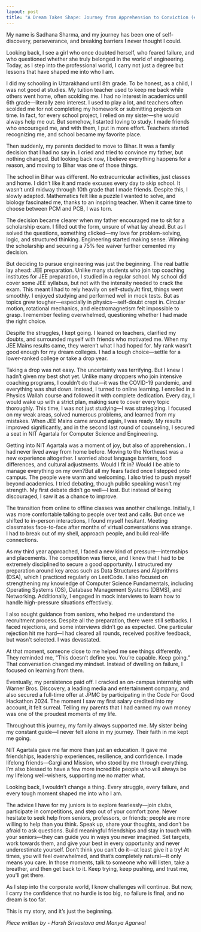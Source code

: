 ```yaml
---
layout: post
title: "A Dream Takes Shape: Journey from Apprehension to Conviction (#11 Sadhana Sharma)"
---
```


My name is Sadhana Sharma, and my journey has been one of self-discovery, perseverance, and breaking barriers I never thought I could. 

Looking back, I see a girl who once doubted herself, who feared failure, and who questioned whether she truly belonged in the world of engineering. Today, as I step into the professional world, I carry not just a degree but lessons that have shaped me into who I am.

I did my schooling in Uttarakhand until 8th grade. To be honest, as a child, I was not good at studies. My tuition teacher used to keep me back while others went home, often scolding me. I had no interest in academics until 6th grade—literally zero interest. I used to play a lot, and teachers often scolded me for not completing my homework or submitting projects on time. In fact, for every school project, I relied on my sister—she would always help me out. But somehow, I started loving to study. I made friends who encouraged me, and with them, I put in more effort. Teachers started recognizing me, and school became my favorite place.

Then suddenly, my parents decided to move to Bihar. It was a family decision that I had no say in. I cried and tried to convince my father, but nothing changed. But looking back now, I believe everything happens for a reason, and moving to Bihar was one of those things.

The school in Bihar was different. No extracurricular activities, just classes and home. I didn’t like it and made excuses every day to skip school. It wasn’t until midway through 10th grade that I made friends. Despite this, I slowly adapted. Mathematics felt like a puzzle I wanted to solve, and biology fascinated me, thanks to an inspiring teacher. When it came time to choose between PCM and PCB, I was torn.

The decision became clearer when my father encouraged me to sit for a scholarship exam. I filled out the form, unsure of what lay ahead. But as I solved the questions, something clicked—my love for problem-solving, logic, and structured thinking. Engineering started making sense. Winning the scholarship and securing a 75% fee waiver further cemented my decision.

But deciding to pursue engineering was just the beginning.  The real battle lay ahead: JEE preparation. Unlike many students who join top coaching institutes for JEE preparation, I studied in a regular school. My school did cover some JEE syllabus, but not with the intensity needed to crack the exam. This meant I had to rely heavily on self-study.At first, things went smoothly. I enjoyed studying and performed well in mock tests. But as topics grew tougher—especially in physics—self-doubt crept in. Circular motion, rotational mechanics, and electromagnetism felt impossible to grasp. I remember feeling overwhelmed, questioning whether I had made the right choice.

Despite the struggles, I kept going. I leaned on teachers, clarified my  doubts, and surrounded myself with friends who motivated me.  When my JEE Mains results came, they weren’t what I had hoped for. My rank wasn’t good enough for my dream colleges. I had a tough choice—settle for a lower-ranked college or take a drop year.

Taking a drop was not easy. The uncertainty was terrifying. But I knew I hadn’t given my best shot yet. Unlike many droppers who join intensive coaching programs, I couldn’t do that—it was the COVID-19 pandemic, and everything was shut down. Instead, I turned to online learning. I enrolled in a Physics Wallah course and followed it with complete dedication. Every day, I would wake up with a strict plan, making sure to cover every topic thoroughly. This time, I was not just studying—I was strategizing. I focused on my weak areas, solved numerous problems, and learned from my mistakes. When JEE Mains came around again, I was ready. My results improved significantly, and in the second last round of counseling, I secured a seat in NIT Agartala for Computer Science and Engineering.

Getting into NIT Agartala was a moment of joy, but also of apprehension.. I had never lived away from home before. Moving to the Northeast was a new experience altogether. I worried about language barriers, food differences, and cultural adjustments. Would I fit in? Would I be able to manage everything on my own?But all my fears faded once I stepped onto campus. The people were warm and welcoming. I also tried to  push myself beyond academics.
I tried debating, though public speaking wasn’t my strength. My first debate didn’t go well—I lost. But instead of being discouraged, I saw it as a chance to improve.

The transition from online to offline classes was another challenge. Initially, I was more comfortable talking to people over text and calls. But once we shifted to in-person interactions, I found myself hesitant. Meeting classmates face-to-face after months of virtual conversations was strange. I had to break out of my shell, approach people, and build real-life connections.

As my third year approached, I faced a new kind of pressure—internships and placements. The competition was fierce, and I knew that I had to be extremely disciplined to secure a good opportunity. I structured my preparation around key areas such as Data Structures and Algorithms (DSA), which I practiced regularly on LeetCode. I also focused on strengthening my knowledge of Computer Science Fundamentals, including Operating Systems (OS), Database Management Systems (DBMS), and Networking. Additionally, I engaged in mock interviews to learn how to handle high-pressure situations effectively.

I also sought guidance from seniors, who helped me understand the recruitment process. Despite all the preparation, there were still setbacks. I faced rejections, and some interviews didn’t go as expected. One particular rejection hit me hard—I had cleared all rounds, received positive feedback, but wasn’t selected. I was devastated.

At that moment, someone close to me helped me see things differently. They reminded me, “This doesn’t define you. You’re capable. Keep going.” That conversation changed my mindset. Instead of dwelling on failure, I focused on learning from them.

Eventually, my persistence paid off. I cracked an on-campus internship with Warner Bros. Discovery, a leading media and entertainment company, and also secured a full-time offer at JPMC by participating in the Code For Good Hackathon 2024. The moment I saw my first salary credited into my account, it felt surreal. Telling my parents that I had earned my own money was one of the proudest moments of my life.

Throughout this journey, my family always supported me. My sister being my constant guide—I never felt alone in my journey. Their faith in me kept me going.

NIT Agartala gave me far more than just an education. It gave me friendships, leadership experiences, resilience, and confidence. I made lifelong friends—Gargi and Mission, who stood by me through everything. I’m also blessed to have a few more incredible people who will always be my lifelong well-wishers, supporting me no matter what.

Looking back, I wouldn’t change a thing. Every struggle, every failure, and every tough moment shaped me into who I am.

The advice I have for my juniors is to explore fearlessly—join clubs, participate in competitions, and step out of your comfort zone. Never hesitate to seek help from seniors, professors, or friends; people are more willing to help than you think. Speak up, share your thoughts, and don’t be afraid to ask questions. Build meaningful friendships and stay in touch with your seniors—they can guide you in ways you never imagined. Set targets, work towards them, and give your best in every opportunity and never underestimate yourself. Don’t think you can’t do it—at least give it a try! At times, you will feel overwhelmed, and that’s completely natural—it only means you care. In those moments, talk to someone who will listen, take a breather, and then get back to it. Keep trying, keep pushing, and trust me, you'll get there.

As I step into the corporate world, I know challenges will continue. But now, I carry the confidence that no hurdle is too big, no failure is final, and no dream is too far.

This is my story, and it’s just the beginning.

_Piece written by - Harsh Srivastava and Manya Agarwal_

